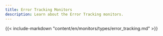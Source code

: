 ```yaml
---
title: Error Tracking Monitors
description: Learn about the Error Tracking monitors.
---
```


{{< include-markdown "content/en/monitors/types/error_tracking.md" >}}